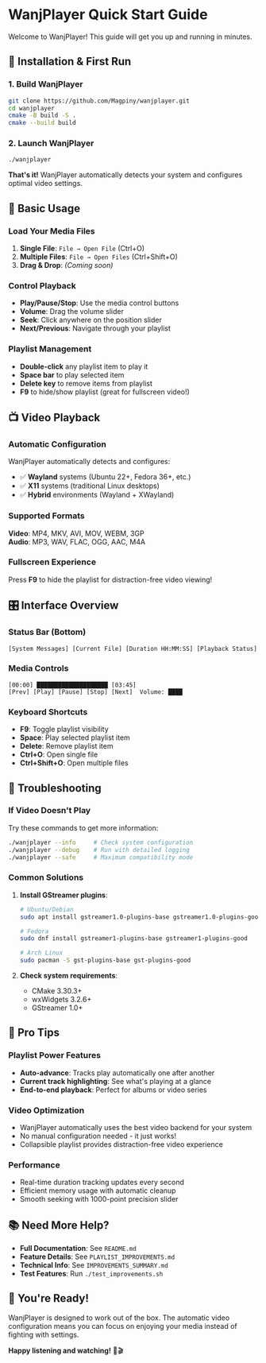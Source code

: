 # WanjPlayer Quick Start Guide

Welcome to WanjPlayer! This guide will get you up and running in minutes.

## 🚀 Installation & First Run

### 1. Build WanjPlayer
```bash
git clone https://github.com/Magpiny/wanjplayer.git
cd wanjplayer
cmake -B build -S .
cmake --build build
```

### 2. Launch WanjPlayer
```bash
./wanjplayer
```
**That's it!** WanjPlayer automatically detects your system and configures optimal video settings.

## 🎵 Basic Usage

### Load Your Media Files
1. **Single File**: `File → Open File` (Ctrl+O)
2. **Multiple Files**: `File → Open Files` (Ctrl+Shift+O)
3. **Drag & Drop**: *(Coming soon)*

### Control Playback
- **Play/Pause/Stop**: Use the media control buttons
- **Volume**: Drag the volume slider
- **Seek**: Click anywhere on the position slider
- **Next/Previous**: Navigate through your playlist

### Playlist Management
- **Double-click** any playlist item to play it
- **Space bar** to play selected item
- **Delete key** to remove items from playlist
- **F9** to hide/show playlist (great for fullscreen video!)

## 📺 Video Playback

### Automatic Configuration
WanjPlayer automatically detects and configures:
- ✅ **Wayland** systems (Ubuntu 22+, Fedora 36+, etc.)
- ✅ **X11** systems (traditional Linux desktops)
- ✅ **Hybrid** environments (Wayland + XWayland)

### Supported Formats
**Video**: MP4, MKV, AVI, MOV, WEBM, 3GP  
**Audio**: MP3, WAV, FLAC, OGG, AAC, M4A

### Fullscreen Experience
Press **F9** to hide the playlist for distraction-free video viewing!

## 🎛️ Interface Overview

### Status Bar (Bottom)
```
[System Messages] [Current File] [Duration HH:MM:SS] [Playback Status]
```

### Media Controls
```
[00:00] ████████████████████ [03:45]
[Prev] [Play] [Pause] [Stop] [Next]  Volume: ████
```

### Keyboard Shortcuts
- **F9**: Toggle playlist visibility
- **Space**: Play selected playlist item
- **Delete**: Remove playlist item
- **Ctrl+O**: Open single file
- **Ctrl+Shift+O**: Open multiple files

## 🔧 Troubleshooting

### If Video Doesn't Play
Try these commands to get more information:
```bash
./wanjplayer --info     # Check system configuration
./wanjplayer --debug    # Run with detailed logging
./wanjplayer --safe     # Maximum compatibility mode
```

### Common Solutions
1. **Install GStreamer plugins**:
   ```bash
   # Ubuntu/Debian
   sudo apt install gstreamer1.0-plugins-base gstreamer1.0-plugins-good
   
   # Fedora
   sudo dnf install gstreamer1-plugins-base gstreamer1-plugins-good
   
   # Arch Linux
   sudo pacman -S gst-plugins-base gst-plugins-good
   ```

2. **Check system requirements**:
   - CMake 3.30.3+
   - wxWidgets 3.2.6+
   - GStreamer 1.0+

## 🎯 Pro Tips

### Playlist Power Features
- **Auto-advance**: Tracks play automatically one after another
- **Current track highlighting**: See what's playing at a glance
- **End-to-end playback**: Perfect for albums or video series

### Video Optimization
- WanjPlayer automatically uses the best video backend for your system
- No manual configuration needed - it just works!
- Collapsible playlist provides distraction-free video experience

### Performance
- Real-time duration tracking updates every second
- Efficient memory usage with automatic cleanup
- Smooth seeking with 1000-point precision slider

## 📚 Need More Help?

- **Full Documentation**: See `README.md`
- **Feature Details**: See `PLAYLIST_IMPROVEMENTS.md`
- **Technical Info**: See `IMPROVEMENTS_SUMMARY.md`
- **Test Features**: Run `./test_improvements.sh`

## 🎉 You're Ready!

WanjPlayer is designed to work out of the box. The automatic video configuration means you can focus on enjoying your media instead of fighting with settings.

**Happy listening and watching!** 🎵🎬